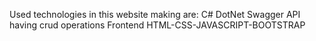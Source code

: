 Used technologies in this website making are:
C#
DotNet
Swagger API having crud operations
Frontend HTML-CSS-JAVASCRIPT-BOOTSTRAP
